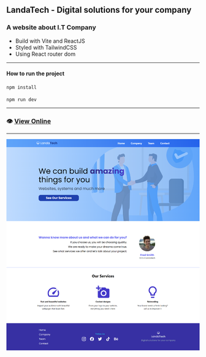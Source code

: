 ## LandaTech - Digital solutions for your company

### A website about I.T Company

- Build with Vite and ReactJS
- Styled with TailwindCSS
- Using React router dom 
---

#### How to run the project

```
npm install

npm run dev
```
---
### 👁️ [View Online](https://frontiago-landatech.vercel.app/)

---

![Print](./src/assets/print-landatech.png)


